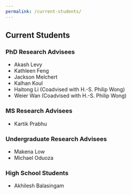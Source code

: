 ```yaml
---
permalink: /current-students/
---
```


## Current Students

### PhD Research Advisees
- Akash Levy
- Kathleen Feng
- Jackson Melchert
- Kalhan Koul
- Haitong Li (Coadvised with H.-S. Philip Wong)
- Weier Wan (Coadvised with H.-S. Philip Wong)

### MS Research Advisees
- Kartik Prabhu

### Undergraduate Research Advisees
- Makena Low
- Michael Oduoza

### High School Students
- Akhilesh Balasingam
